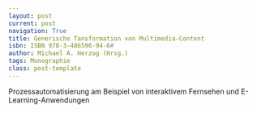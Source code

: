 ```yaml
---
layout: post
current: post
navigation: True
title: Generische Tansformation von Multimedia-Content
isbn: ISBN 978-3-486596-94-6#
author: Michael A. Herzog (Hrsg.)
tags: Monographie
class: post-template
---
```


Prozessautomatisierung am Beispiel von interaktivem Fernsehen und E-Learning-Anwendungen
